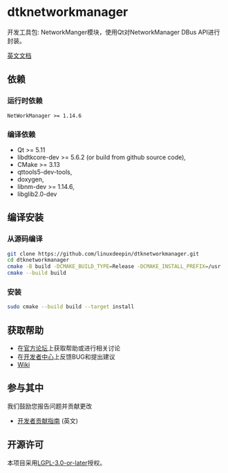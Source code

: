 # dtknetworkmanager

开发工具包: NetworkManger模块，使用Qt对NetworkManager DBus API进行封装。

[英文文档](./README.md)

## 依赖

### 运行时依赖

`NetWorkManager >= 1.14.6`

### 编译依赖

- Qt >= 5.11
- libdtkcore-dev >= 5.6.2 (or build from github source code),
- CMake >= 3.13
- qttools5-dev-tools,
- doxygen,
- libnm-dev >= 1.14.6,
- libglib2.0-dev

## 编译安装

### 从源码编译

```bash
git clone https://github.com/linuxdeepin/dtknetworkmanager.git
cd dtknetworkmanager
cmake -B build -DCMAKE_BUILD_TYPE=Release -DCMAKE_INSTALL_PREFIX=/usr
cmake --build build
```

### 安装

```bash
sudo cmake --build build --target install
```

## 获取帮助

- 在[官方论坛](https://bbs.deepin.org/)上获取帮助或进行相关讨论
- 在[开发者中心](https://github.com/linuxdeepin/developer-center)上反馈BUG和提出建议
- [Wiki](https://wiki.deepin.org/)

## 参与其中

我们鼓励您报告问题并贡献更改

- [开发者贡献指南](https://github.com/linuxdeepin/developer-center/wiki/Contribution-Guidelines-for-Developers-en) (英文)

## 开源许可

本项目采用[LGPL-3.0-or-later](../LICENSE)授权。
